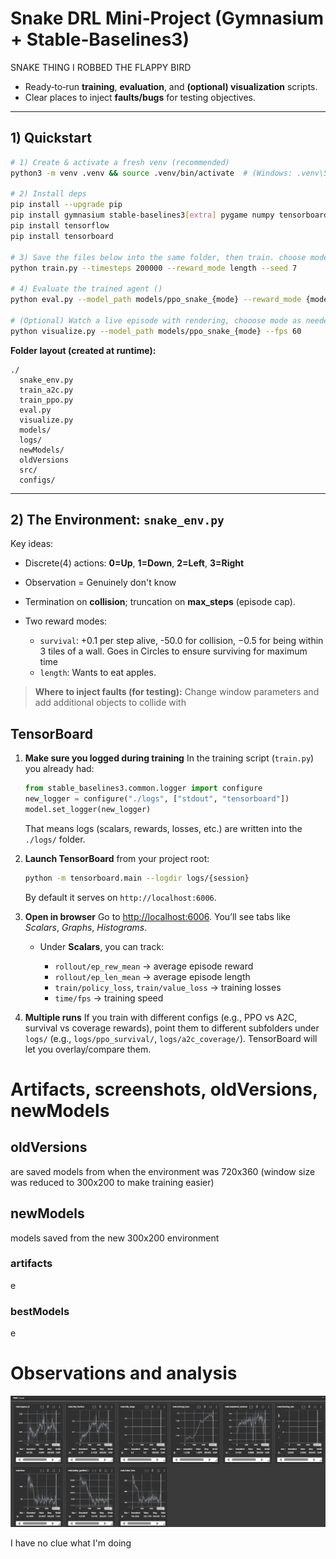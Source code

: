 # Snake DRL Mini‑Project (Gymnasium + Stable‑Baselines3)

SNAKE THING I ROBBED THE FLAPPY BIRD

* Ready‑to‑run **training**, **evaluation**, and **(optional) visualization** scripts.
* Clear places to inject **faults/bugs** for testing objectives.

---

## 1) Quickstart

```bash
# 1) Create & activate a fresh venv (recommended)
python3 -m venv .venv && source .venv/bin/activate  # (Windows: .venv\Scripts\activate) activate.bat

# 2) Install deps
pip install --upgrade pip
pip install gymnasium stable-baselines3[extra] pygame numpy tensorboard
pip install tensorflow
pip install tensorboard

# 3) Save the files below into the same folder, then train. choose mode if needed (length or survival):
python train.py --timesteps 200000 --reward_mode length --seed 7

# 4) Evaluate the trained agent ()
python eval.py --model_path models/ppo_snake_{mode} --reward_mode {mode} --episodes 10 --render 0 --json_out logs/{mode}_eval.json

# (Optional) Watch a live episode with rendering, chooose mode as needed (ppo_snake_{mode}). best_model is saved in the same models folder
python visualize.py --model_path models/ppo_snake_{mode} --fps 60 

```

**Folder layout (created at runtime):**

```
./
  snake_env.py
  train_a2c.py
  train_ppo.py
  eval.py
  visualize.py
  models/
  logs/
  newModels/
  oldVersions
  src/
  configs/
```

---

## 2) The Environment: `snake_env.py`

Key ideas:


* Discrete(4) actions: **0=Up**, **1=Down**, **2=Left**, **3=Right**
* Observation = Genuinely don't know
* Termination on **collision**; truncation on **max\_steps** (episode cap).
* Two reward modes:

  * `survival`: +0.1 per step alive, -50.0 for collision, −0.5 for being within 3 tiles of a wall. Goes in Circles to ensure surviving for maximum time
  * `length`: Wants to eat apples.


> **Where to inject faults (for testing):**
> Change window parameters and add additional objects to collide with


## TensorBoard

1. **Make sure you logged during training**
   In the training script (`train.py`) you already had:

   ```python
   from stable_baselines3.common.logger import configure
   new_logger = configure("./logs", ["stdout", "tensorboard"])
   model.set_logger(new_logger)
   ```

   That means logs (scalars, rewards, losses, etc.) are written into the `./logs/` folder.

2. **Launch TensorBoard** from your project root:

   ```bash
   python -m tensorboard.main --logdir logs/{session}
   ```

   By default it serves on `http://localhost:6006`.

3. **Open in browser**
   Go to [http://localhost:6006](http://localhost:6006). You’ll see tabs like *Scalars*, *Graphs*, *Histograms*.

   * Under **Scalars**, you can track:

     * `rollout/ep_rew_mean` → average episode reward
     * `rollout/ep_len_mean` → average episode length
     * `train/policy_loss`, `train/value_loss` → training losses
     * `time/fps` → training speed

4. **Multiple runs**
   If you train with different configs (e.g., PPO vs A2C, survival vs coverage rewards), point them to different subfolders under `logs/` (e.g., `logs/ppo_survival/`, `logs/a2c_coverage/`). TensorBoard will let you overlay/compare them.



# Artifacts, screenshots, oldVersions, newModels

## oldVersions 

are saved models from when the environment was 720x360 (window size was reduced to 300x200 to make training easier)

## newModels

models saved from the new 300x200 environment

### artifacts

e

### bestModels

e

# Observations and analysis

![alt text](img/ppo_length_metrics.png)

I have no clue what I'm doing